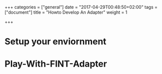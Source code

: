 +++
categories = ["general"]
date = "2017-04-29T00:48:50+02:00"
tags = ["document"]
title = "Howto Develop An Adapter"
weight = 1

+++

# Setup your enviornment

# Play-With-FINT-Adapter

